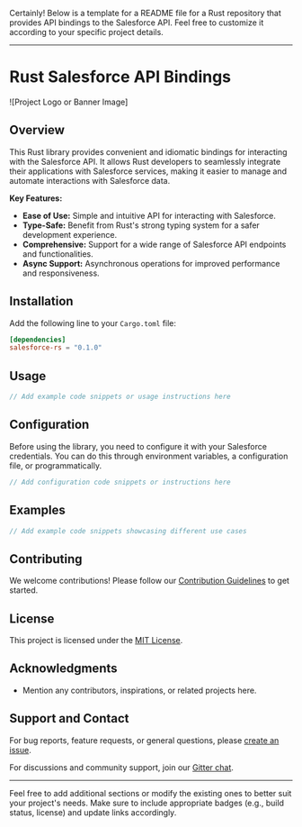 Certainly! Below is a template for a README file for a Rust repository that provides API bindings to the Salesforce API.
Feel free to customize it according to your specific project details.

---

# Rust Salesforce API Bindings

![Project Logo or Banner Image]

## Overview

This Rust library provides convenient and idiomatic bindings for interacting with the Salesforce API. It allows Rust
developers to seamlessly integrate their applications with Salesforce services, making it easier to manage and automate
interactions with Salesforce data.

**Key Features:**

- **Ease of Use:** Simple and intuitive API for interacting with Salesforce.
- **Type-Safe:** Benefit from Rust's strong typing system for a safer development experience.
- **Comprehensive:** Support for a wide range of Salesforce API endpoints and functionalities.
- **Async Support:** Asynchronous operations for improved performance and responsiveness.

## Installation

Add the following line to your `Cargo.toml` file:

```toml
[dependencies]
salesforce-rs = "0.1.0"
```

## Usage

```rust
// Add example code snippets or usage instructions here
```

## Configuration

Before using the library, you need to configure it with your Salesforce credentials. You can do this through environment
variables, a configuration file, or programmatically.

```rust
// Add configuration code snippets or instructions here
```

## Examples

```rust
// Add example code snippets showcasing different use cases
```

## Contributing

We welcome contributions! Please follow our [Contribution Guidelines](CONTRIBUTING.md) to get started.

## License

This project is licensed under the [MIT License](LICENSE).

## Acknowledgments

- Mention any contributors, inspirations, or related projects here.

## Support and Contact

For bug reports, feature requests, or general questions,
please [create an issue](https://github.com/yourusername/salesforce-rs/issues).

For discussions and community support, join our [Gitter chat](https://gitter.im/salesforce-rs/community).

---

Feel free to add additional sections or modify the existing ones to better suit your project's needs. Make sure to
include appropriate badges (e.g., build status, license) and update links accordingly.
